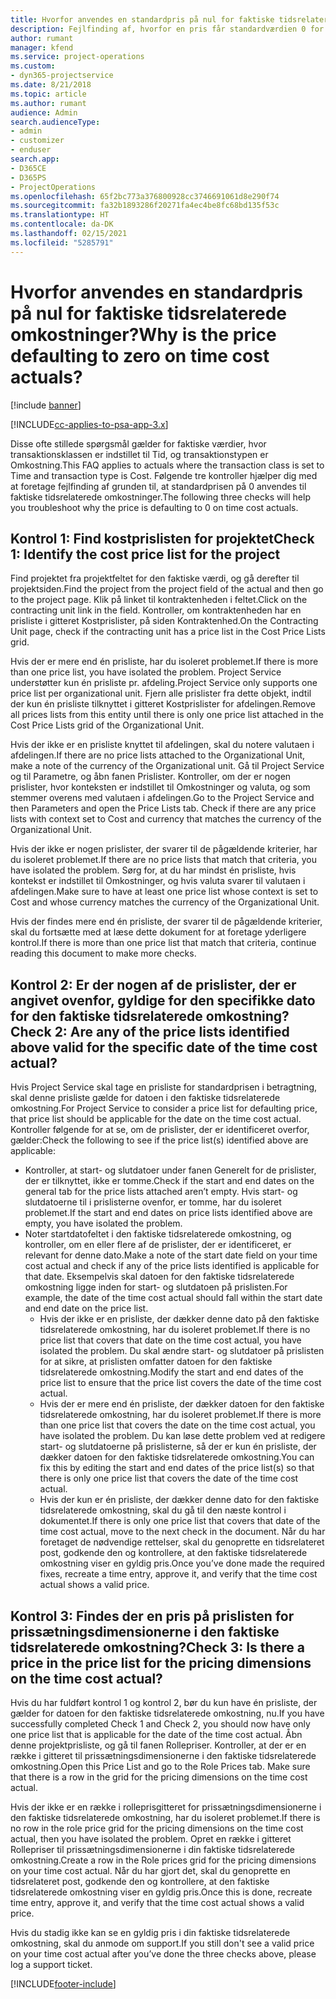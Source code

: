 ```yaml
---
title: Hvorfor anvendes en standardpris på nul for faktiske tidsrelaterede omkostninger?
description: Fejlfinding af, hvorfor en pris får standardværdien 0 for faktiske tidsrelaterede omkostninger.
author: rumant
manager: kfend
ms.service: project-operations
ms.custom:
- dyn365-projectservice
ms.date: 8/21/2018
ms.topic: article
ms.author: rumant
audience: Admin
search.audienceType:
- admin
- customizer
- enduser
search.app:
- D365CE
- D365PS
- ProjectOperations
ms.openlocfilehash: 65f2bc773a376800928cc3746691061d8e290f74
ms.sourcegitcommit: fa32b1893286f20271fa4ec4be8fc68bd135f53c
ms.translationtype: HT
ms.contentlocale: da-DK
ms.lasthandoff: 02/15/2021
ms.locfileid: "5285791"
---
```

# <a name="why-is-the-price-defaulting-to-zero-on-time-cost-actuals"></a><span data-ttu-id="67702-103">Hvorfor anvendes en standardpris på nul for faktiske tidsrelaterede omkostninger?</span><span class="sxs-lookup"><span data-stu-id="67702-103">Why is the price defaulting to zero on time cost actuals?</span></span>

[!include [banner](../includes/psa-now-project-operations.md)]

[!INCLUDE[cc-applies-to-psa-app-3.x](../includes/cc-applies-to-psa-app-3x.md)]

<span data-ttu-id="67702-104">Disse ofte stillede spørgsmål gælder for faktiske værdier, hvor transaktionsklassen er indstillet til Tid, og transaktionstypen er Omkostning.</span><span class="sxs-lookup"><span data-stu-id="67702-104">This FAQ applies to actuals where the transaction class is set to Time and transaction type is Cost.</span></span> <span data-ttu-id="67702-105">Følgende tre kontroller hjælper dig med at foretage fejlfinding af grunden til, at standardprisen på 0 anvendes til faktiske tidsrelaterede omkostninger.</span><span class="sxs-lookup"><span data-stu-id="67702-105">The following three checks will help you troubleshoot why the price is defaulting to 0 on time cost actuals.</span></span>
 
## <a name="check-1-identify-the-cost-price-list-for-the-project"></a><span data-ttu-id="67702-106">Kontrol 1: Find kostprislisten for projektet</span><span class="sxs-lookup"><span data-stu-id="67702-106">Check 1: Identify the cost price list for the project</span></span>

<span data-ttu-id="67702-107">Find projektet fra projektfeltet for den faktiske værdi, og gå derefter til projektsiden.</span><span class="sxs-lookup"><span data-stu-id="67702-107">Find the project from the project field of the actual and then go to the project page.</span></span> <span data-ttu-id="67702-108">Klik på linket til kontraktenheden i feltet.</span><span class="sxs-lookup"><span data-stu-id="67702-108">Click on the contracting unit link in the field.</span></span> <span data-ttu-id="67702-109">Kontroller, om kontraktenheden har en prisliste i gitteret Kostprislister, på siden Kontraktenhed.</span><span class="sxs-lookup"><span data-stu-id="67702-109">On the Contracting Unit page, check if the contracting unit has a price list in the Cost Price Lists grid.</span></span>

<span data-ttu-id="67702-110">Hvis der er mere end én prisliste, har du isoleret problemet.</span><span class="sxs-lookup"><span data-stu-id="67702-110">If there is more than one price list, you have isolated the problem.</span></span> <span data-ttu-id="67702-111">Project Service understøtter kun én prisliste pr. afdeling.</span><span class="sxs-lookup"><span data-stu-id="67702-111">Project Service only supports one price list per organizational unit.</span></span> <span data-ttu-id="67702-112">Fjern alle prislister fra dette objekt, indtil der kun én prisliste tilknyttet i gitteret Kostprislister for afdelingen.</span><span class="sxs-lookup"><span data-stu-id="67702-112">Remove all prices lists from this entity until there is only one price list attached in the Cost Price Lists grid of the Organizational Unit.</span></span>

<span data-ttu-id="67702-113">Hvis der ikke er en prisliste knyttet til afdelingen, skal du notere valutaen i afdelingen.</span><span class="sxs-lookup"><span data-stu-id="67702-113">If there are no price lists attached to the Organizational Unit, make a note of the currency of the Organizational unit.</span></span> <span data-ttu-id="67702-114">Gå til Project Service og til Parametre, og åbn fanen Prislister. Kontroller, om der er nogen prislister, hvor konteksten er indstillet til Omkostninger og valuta, og som stemmer overens med valutaen i afdelingen.</span><span class="sxs-lookup"><span data-stu-id="67702-114">Go to the Project Service and then Parameters and open the Price Lists tab. Check if there are any price lists with context set to Cost and currency that matches the currency of the Organizational Unit.</span></span>
 
<span data-ttu-id="67702-115">Hvis der ikke er nogen prislister, der svarer til de pågældende kriterier, har du isoleret problemet.</span><span class="sxs-lookup"><span data-stu-id="67702-115">If there are no price lists that match that criteria, you have isolated the problem.</span></span> <span data-ttu-id="67702-116">Sørg for, at du har mindst én prisliste, hvis kontekst er indstillet til Omkostninger, og hvis valuta svarer til valutaen i afdelingen.</span><span class="sxs-lookup"><span data-stu-id="67702-116">Make sure to have at least one price list whose context is set to Cost and whose currency matches the currency of the Organizational Unit.</span></span>

<span data-ttu-id="67702-117">Hvis der findes mere end én prisliste, der svarer til de pågældende kriterier, skal du fortsætte med at læse dette dokument for at foretage yderligere kontrol.</span><span class="sxs-lookup"><span data-stu-id="67702-117">If there is more than one price list that match that criteria, continue reading this document to make more checks.</span></span>

## <a name="check-2-are-any-of-the-price-lists-identified-above-valid-for-the-specific-date-of-the-time-cost-actual"></a><span data-ttu-id="67702-118">Kontrol 2: Er der nogen af de prislister, der er angivet ovenfor, gyldige for den specifikke dato for den faktiske tidsrelaterede omkostning?</span><span class="sxs-lookup"><span data-stu-id="67702-118">Check 2: Are any of the price lists identified above valid for the specific date of the time cost actual?</span></span>

<span data-ttu-id="67702-119">Hvis Project Service skal tage en prisliste for standardprisen i betragtning, skal denne prisliste gælde for datoen i den faktiske tidsrelaterede omkostning.</span><span class="sxs-lookup"><span data-stu-id="67702-119">For Project Service to consider a price list for defaulting price, that price list should be applicable for the date on the time cost actual.</span></span> <span data-ttu-id="67702-120">Kontroller følgende for at se, om de prislister, der er identificeret overfor, gælder:</span><span class="sxs-lookup"><span data-stu-id="67702-120">Check the following to see if the price list(s) identified above are applicable:</span></span>

- <span data-ttu-id="67702-121">Kontroller, at start- og slutdatoer under fanen Generelt for de prislister, der er tilknyttet, ikke er tomme.</span><span class="sxs-lookup"><span data-stu-id="67702-121">Check if the start and end dates on the general tab for the price lists attached aren’t empty.</span></span> <span data-ttu-id="67702-122">Hvis start- og slutdatoerne til i prislisterne ovenfor, er tomme, har du isoleret problemet.</span><span class="sxs-lookup"><span data-stu-id="67702-122">If the start and end dates on price lists identified above are empty, you have isolated the problem.</span></span> 
- <span data-ttu-id="67702-123">Noter startdatofeltet i den faktiske tidsrelaterede omkostning, og kontroller, om en eller flere af de prislister, der er identificeret, er relevant for denne dato.</span><span class="sxs-lookup"><span data-stu-id="67702-123">Make a note of the start date field on your time cost actual and check if any of the price lists identified is applicable for that date.</span></span> <span data-ttu-id="67702-124">Eksempelvis skal datoen for den faktiske tidsrelaterede omkostning ligge inden for start- og slutdatoen på prislisten.</span><span class="sxs-lookup"><span data-stu-id="67702-124">For example, the date of the time cost actual should fall within the start date and end date on the price list.</span></span> 
    - <span data-ttu-id="67702-125">Hvis der ikke er en prisliste, der dækker denne dato på den faktiske tidsrelaterede omkostning, har du isoleret problemet.</span><span class="sxs-lookup"><span data-stu-id="67702-125">If there is no price list that covers that date on the time cost actual, you have isolated the problem.</span></span> <span data-ttu-id="67702-126">Du skal ændre start- og slutdatoer på prislisten for at sikre, at prislisten omfatter datoen for den faktiske tidsrelaterede omkostning.</span><span class="sxs-lookup"><span data-stu-id="67702-126">Modify the start and end dates of the price list to ensure that the price list covers the date of the time cost actual.</span></span> 
    - <span data-ttu-id="67702-127">Hvis der er mere end én prisliste, der dækker datoen for den faktiske tidsrelaterede omkostning, har du isoleret problemet.</span><span class="sxs-lookup"><span data-stu-id="67702-127">If there is more than one price list that covers the date on the time cost actual, you have isolated the problem.</span></span> <span data-ttu-id="67702-128">Du kan løse dette problem ved at redigere start- og slutdatoerne på prislisterne, så der er kun én prisliste, der dækker datoen for den faktiske tidsrelaterede omkostning.</span><span class="sxs-lookup"><span data-stu-id="67702-128">You can fix this by editing the start and end dates of the price list(s) so that there is only one price list that covers the date of the time cost actual.</span></span> 
    - <span data-ttu-id="67702-129">Hvis der kun er én prisliste, der dækker denne dato for den faktiske tidsrelaterede omkostning, skal du gå til den næste kontrol i dokumentet.</span><span class="sxs-lookup"><span data-stu-id="67702-129">If there is only one price list that covers that date of the time cost actual, move to the next check in the document.</span></span>
<span data-ttu-id="67702-130">Når du har foretaget de nødvendige rettelser, skal du genoprette en tidsrelateret post, godkende den og kontrollere, at den faktiske tidsrelaterede omkostning viser en gyldig pris.</span><span class="sxs-lookup"><span data-stu-id="67702-130">Once you’ve done made the required fixes, recreate a time entry, approve it, and verify that the time cost actual shows a valid price.</span></span>

## <a name="check-3-is-there-a-price-in-the-price-list-for-the-pricing-dimensions-on-the-time-cost-actual"></a><span data-ttu-id="67702-131">Kontrol 3: Findes der en pris på prislisten for prissætningsdimensionerne i den faktiske tidsrelaterede omkostning?</span><span class="sxs-lookup"><span data-stu-id="67702-131">Check 3: Is there a price in the price list for the pricing dimensions on the time cost actual?</span></span>

<span data-ttu-id="67702-132">Hvis du har fuldført kontrol 1 og kontrol 2, bør du kun have én prisliste, der gælder for datoen for den faktiske tidsrelaterede omkostning, nu.</span><span class="sxs-lookup"><span data-stu-id="67702-132">If you have successfully completed Check 1 and Check 2, you should now have only one price list that is applicable for the date of the time cost actual.</span></span> <span data-ttu-id="67702-133">Åbn denne projektprisliste, og gå til fanen Rollepriser. Kontroller, at der er en række i gitteret til prissætningsdimensionerne i den faktiske tidsrelaterede omkostning.</span><span class="sxs-lookup"><span data-stu-id="67702-133">Open this Price List and go to the Role Prices tab. Make sure that there is a row in the grid for the pricing dimensions on the time cost actual.</span></span>

<span data-ttu-id="67702-134">Hvis der ikke er en række i rolleprisgitteret for prissætningsdimensionerne i den faktiske tidsrelaterede omkostning, har du isoleret problemet.</span><span class="sxs-lookup"><span data-stu-id="67702-134">If there is no row in the role price grid for the pricing dimensions on the time cost actual, then you have isolated the problem.</span></span> <span data-ttu-id="67702-135">Opret en række i gitteret Rollepriser til prissætningsdimensionerne i din faktiske tidsrelaterede omkostning.</span><span class="sxs-lookup"><span data-stu-id="67702-135">Create a row in the Role prices grid for the pricing dimensions on your time cost actual.</span></span> <span data-ttu-id="67702-136">Når du har gjort det, skal du genoprette en tidsrelateret post, godkende den og kontrollere, at den faktiske tidsrelaterede omkostning viser en gyldig pris.</span><span class="sxs-lookup"><span data-stu-id="67702-136">Once this is done, recreate time entry, approve it, and verify that the time cost actual shows a valid price.</span></span>
 
<span data-ttu-id="67702-137">Hvis du stadig ikke kan se en gyldig pris i din faktiske tidsrelaterede omkostning, skal du anmode om support.</span><span class="sxs-lookup"><span data-stu-id="67702-137">If you still don't see a valid price on your time cost actual after you’ve done the three checks above, please log a support ticket.</span></span>





[!INCLUDE[footer-include](../includes/footer-banner.md)]